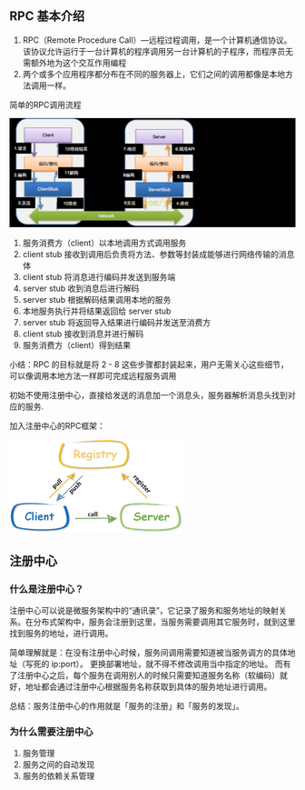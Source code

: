 ## RPC 基本介绍
1. RPC（Remote Procedure Call）—远程过程调用，是一个计算机通信协议。该协议允许运行于一台计算机的程序调用另一台计算机的子程序，而程序员无需额外地为这个交互作用编程
2. 两个或多个应用程序都分布在不同的服务器上，它们之间的调用都像是本地方法调用一样。

简单的RPC调用流程

![img.png](ezrpc.png)

1. 服务消费方（client）以本地调用方式调用服务
2. client stub 接收到调用后负责将方法、参数等封装成能够进行网络传输的消息体
3. client stub 将消息进行编码并发送到服务端
4. server stub 收到消息后进行解码
5. server stub 根据解码结果调用本地的服务
6. 本地服务执行并将结果返回给 server stub
7. server stub 将返回导入结果进行编码并发送至消费方
8. client stub 接收到消息并进行解码
9. 服务消费方（client）得到结果

小结：RPC 的目标就是将 2 - 8 这些步骤都封装起来，用户无需关心这些细节，可以像调用本地方法一样即可完成远程服务调用

初始不使用注册中心，直接给发送的消息加一个消息头，服务器解析消息头找到对应的服务.

加入注册中心的RPC框架：

![img.png](rpc.png)

## 注册中心

### 什么是注册中心？

注册中心可以说是微服务架构中的“通讯录”，它记录了服务和服务地址的映射关系。在分布式架构中，服务会注册到这里，当服务需要调用其它服务时，就到这里找到服务的地址，进行调用。

简单理解就是：在没有注册中心时候，服务间调用需要知道被当服务调方的具体地址（写死的 ip:port）。 更换部署地址，就不得不修改调用当中指定的地址。
而有了注册中心之后，每个服务在调用别人的时候只需要知道服务名称（软编码）就好，地址都会通过注册中心根据服务名称获取到具体的服务地址进行调用。

总结：服务注册中心的作用就是「服务的注册」和「服务的发现」。

### 为什么需要注册中心

1. 服务管理
2. 服务之间的自动发现
3. 服务的依赖关系管理







